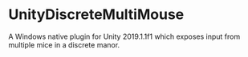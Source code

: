 # UnityDiscreteMultiMouse
A Windows native plugin for Unity 2019.1.1f1 which exposes input from multiple mice in a discrete manor.
